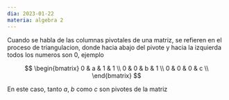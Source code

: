 ```yaml
---
dia: 2023-01-22
materia: algebra 2
---
```

Cuando se habla de las columnas pivotales de una matriz, se refieren en el proceso de triangulacion, donde hacia abajo del pivote y hacia la izquierda todos los numeros son 0, ejemplo

$$
\begin{bmatrix}
0 & a & 1 & 1 \\
0 & 0 & b & 1 \\
0 & 0 & 0 & c \\
\end{bmatrix}
$$

En este caso, tanto $a$, $b$ como $c$ son pivotes de la matriz